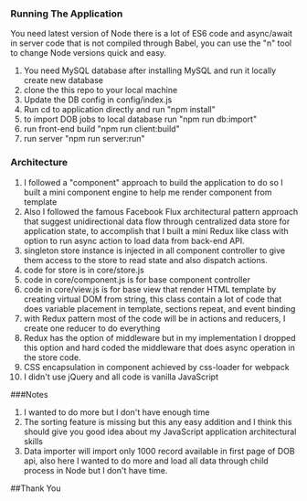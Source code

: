 
### Running The Application
You need latest version of Node there is a lot of ES6 code and async/await in server code that is not compiled through Babel, you can use the "n" tool to change Node versions quick and easy.

1. You need MySQL database after installing MySQL and run it locally create new database
2. clone the this repo to your local machine
3. Update the DB config in config/index.js
4. Run cd to application directly and run "npm install"
5. to import DOB jobs to local database run "npm run db:import"
6. run front-end build "npm run client:build"
7. run server "npm run server:run"


### Architecture
1. I followed a "component" approach to build the application to do so I built a mini component engine to help me render component from template
2. Also I followed the famous Facebook Flux architectural pattern approach that suggest unidirectional data flow through centralized data store for application state, to accomplish that I built a mini Redux like class with option to run async action to load data from back-end API.
3. singleton store instance is injected in all component controller to give them access to the store to read state and also dispatch actions.
4. code for store is in core/store.js
5. code in core/component.js is for base component controller
6. code in core/view.js  is for base view that render HTML template by creating virtual DOM from string, this class contain a lot of code that does variable placement in template, sections repeat, and event binding
7. with Redux pattern most of the code will be in actions and reducers, I create one reducer to do everything
8. Redux has the option of middleware but in my implementation I dropped this option and hard coded the middleware that does async operation in the store code.
9. CSS encapsulation in component achieved by css-loader for webpack
10. I didn't use jQuery and all code is vanilla JavaScript


###Notes
1. I wanted to do more but I don't have enough time
2. The sorting feature is missing but this any easy addition and I think this should give you good idea about my JavaScript application architectural skills
3. Data importer will import only 1000 record available in first page of DOB api, also here I wanted to do more and load all data through child process in Node but I don't have time.


##Thank You
